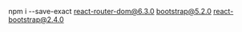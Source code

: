 <!-- install react-router-dom boostrap5 reacstrap 2.4.0 -->
npm i --save-exact react-router-dom@6.3.0 bootstrap@5.2.0 react-bootstrap@2.4.0
